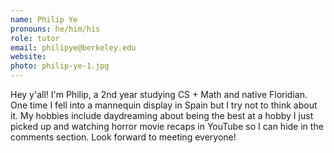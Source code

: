 ```yaml
---
name: Philip Ye
pronouns: he/him/his
role: tutor
email: philipye@berkeley.edu
website: 
photo: philip-ye-1.jpg
---
```


Hey y'all! I'm Philip, a 2nd year studying CS + Math and native Floridian. One time I fell into a mannequin display in Spain but I try not to think about it. My hobbies include daydreaming about being the best at a hobby I just picked up and watching horror movie recaps in YouTube so I can hide in the comments section. Look forward to meeting everyone!